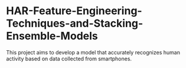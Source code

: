 # HAR-Feature-Engineering-Techniques-and-Stacking-Ensemble-Models
This project aims to develop a model that accurately recognizes human activity based on data collected from smartphones.
